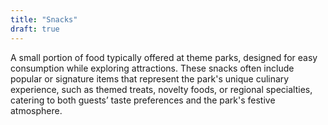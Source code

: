```yaml
---
title: "Snacks"
draft: true
---
```


A small portion of food typically offered at theme parks, designed for easy consumption while exploring attractions. These snacks often include popular or signature items that represent the park's unique culinary experience, such as themed treats, novelty foods, or regional specialties, catering to both guests’ taste preferences and the park's festive atmosphere.